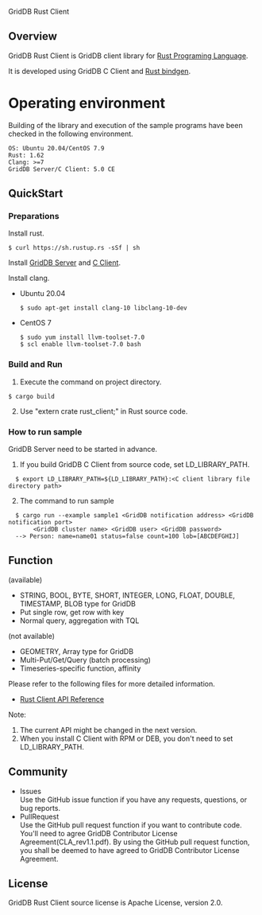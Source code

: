 GridDB Rust Client

## Overview

GridDB Rust Client is GridDB client library for [Rust Programing Language](https://www.rust-lang.org/).

It is developed using GridDB C Client and [Rust bindgen](https://github.com/rust-lang/rust-bindgen).

# Operating environment

Building of the library and execution of the sample programs have been checked in the following environment.

```text
OS: Ubuntu 20.04/CentOS 7.9
Rust: 1.62
Clang: >=7
GridDB Server/C Client: 5.0 CE
```

## QuickStart
### Preparations

Install rust.
```console
$ curl https://sh.rustup.rs -sSf | sh
```

Install [GridDB Server](https://github.com/griddb/griddb) and [C Client](https://github.com/griddb/c_client).

Install clang.

* Ubuntu 20.04
    ```console
    $ sudo apt-get install clang-10 libclang-10-dev 
    ```

* CentOS 7
    ```console
    $ sudo yum install llvm-toolset-7.0
    $ scl enable llvm-toolset-7.0 bash
    ```

### Build and Run

1. Execute the command on project directory.
```console
$ cargo build
```

2. Use "extern crate rust_client;" in Rust source code.

### How to run sample

GridDB Server need to be started in advance.

1. If you build GridDB C Client from source code, set LD_LIBRARY_PATH.
```console
  $ export LD_LIBRARY_PATH=${LD_LIBRARY_PATH}:<C client library file directory path>
```

2. The command to run sample

```console
  $ cargo run --example sample1 <GridDB notification address> <GridDB notification port>
       <GridDB cluster name> <GridDB user> <GridDB password>
  --> Person: name=name01 status=false count=100 lob=[ABCDEFGHIJ]
```

## Function

(available)
- STRING, BOOL, BYTE, SHORT, INTEGER, LONG, FLOAT, DOUBLE, TIMESTAMP, BLOB type for GridDB
- Put single row, get row with key
- Normal query, aggregation with TQL

(not available)
- GEOMETRY, Array type for GridDB
- Multi-Put/Get/Query (batch processing)
- Timeseries-specific function, affinity

Please refer to the following files for more detailed information.  
- [Rust Client API Reference](https://griddb.github.io/rust_client/RustAPIReference.htm)

Note:
1. The current API might be changed in the next version.
2. When you install C Client with RPM or DEB, you don't need to set LD_LIBRARY_PATH.

## Community

* Issues  
    Use the GitHub issue function if you have any requests, questions, or bug reports.
* PullRequest  
    Use the GitHub pull request function if you want to contribute code.
    You'll need to agree GridDB Contributor License Agreement(CLA_rev1.1.pdf).
    By using the GitHub pull request function, you shall be deemed to have agreed to GridDB Contributor License Agreement.

## License
  
  GridDB Rust Client source license is Apache License, version 2.0.
